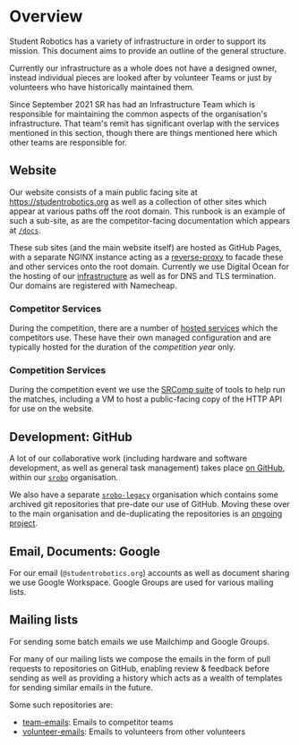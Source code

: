 # Overview

Student Robotics has a variety of infrastructure in order to support its mission.
This document aims to provide an outline of the general structure.

Currently our infrastructure as a whole does not have a designed owner, instead
individual pieces are looked after by volunteer Teams or just by volunteers who
have historically maintained them.

Since September 2021 SR has had an Infrastructure Team which is responsible for
maintaining the common aspects of the organisation's infrastructure. That team's
remit has significant overlap with the services mentioned in this section,
though there are things mentioned here which other teams are responsible for.

## Website

Our website consists of a main public facing site at https://studentrobotics.org
as well as a collection of other sites which appear at various paths off the
root domain. This runbook is an example of such a sub-site, as are the
competitor-facing documentation which appears at [`/docs`][slash-docs].

These sub sites (and the main website itself) are hosted as GitHub Pages, with a
separate NGINX instance acting as a [reverse-proxy][reverse-proxy] to facade
these and other services onto the root domain. Currently we use Digital Ocean
for the hosting of our [infrastructure][infrastructure] as well as for DNS and
TLS termination. Our domains are registered with Namecheap.

[slash-docs]: https://studentrobotics.org/docs
[reverse-proxy]: https://github.com/srobo/ansible/tree/main/roles/srobo-nginx#readme
[infrastructure]: https://github.com/srobo/infrastructure

### Competitor Services

During the competition, there are a number of [hosted services](./competitor-services.md)
which the competitors use. These have their own managed configuration and are
typically hosted for the duration of the *competition year* only.

### Competition Services

During the competition event we use the [SRComp suite][srcomp-suite] of tools to
help run the matches, including a VM to host a public-facing copy of the HTTP
API for use on the website.

[srcomp-suite]: https://github.com/PeterJCLaw/srcomp/wiki

## Development: GitHub

A lot of our collaborative work (including hardware and software development, as
well as general task management) takes place [on GitHub][git-and-github], within our
[`srobo`](https://github.com/srobo) organisation.

We also have a separate [`srobo-legacy`](https://github.com/srobo-legacy)
organisation which contains some archived git repositories that pre-date our use
of GitHub. Moving these over to the main organisation and de-duplicating the
repositories is an [ongoing project][legacy-repository-migration].

[git-and-github]: ../volunteering/git-and-github.md
[legacy-repository-migration]: https://github.com/srobo/tasks/issues/179

## Email, Documents: Google

For our email (`@studentrobotics.org`) accounts as well as document sharing we
use Google Workspace. Google Groups are used for various mailing lists.

## Mailing lists

For sending some batch emails we use Mailchimp and Google Groups.

For many of our mailing lists we compose the emails in the form of pull requests
to repositories on GitHub, enabling review & feedback before sending as well as
providing a history which acts as a wealth of templates for sending similar
emails in the future.

Some such repositories are:

* [team-emails](https://github.com/srobo/team-emails/): Emails to competitor teams
* [volunteer-emails](https://github.com/srobo/volunteer-emails/): Emails to volunteers from other volunteers
